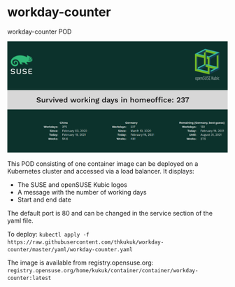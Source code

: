 # workday-counter
workday-counter POD

![Screenshot](images/Workday-Counter-Screenshot.png "Screenshot")

This POD consisting of one container image can be deployed on a
Kubernetes cluster and accessed via a load balancer. It displays:
  * The SUSE and openSUSE Kubic logos
  * A message with the number of working days
  * Start and end date

The default port is 80 and can be changed in the service section of the yaml
file. 

To deploy: ``kubectl apply -f https://raw.githubusercontent.com/thkukuk/workday-counter/master/yaml/workday-counter.yaml``

The image is available from registry.opensuse.org: 
`registry.opensuse.org/home/kukuk/container/container/workday-counter:latest`
